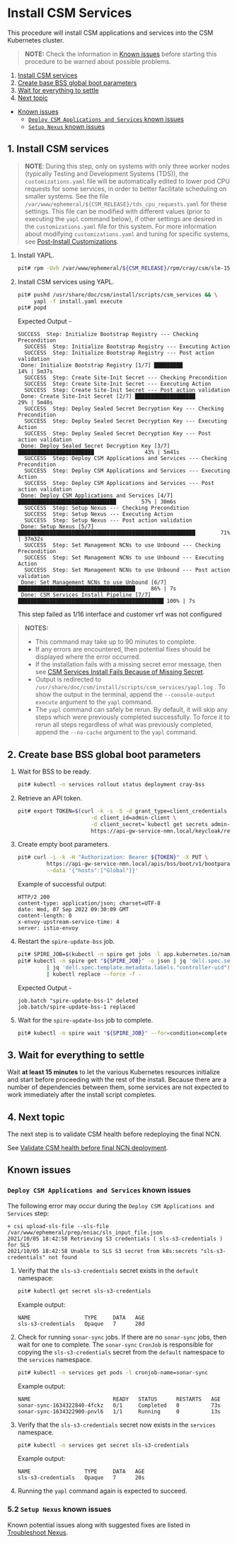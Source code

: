 # Install CSM Services

This procedure will install CSM applications and services into the CSM Kubernetes cluster.

> **NOTE:** Check the information in [Known issues](#known-issues) before starting this procedure to be warned about possible problems.

1. [Install CSM services](#1-install-csm-services)
1. [Create base BSS global boot parameters](#2-create-base-bss-global-boot-parameters)
1. [Wait for everything to settle](#3-wait-for-everything-to-settle)
1. [Next topic](#4-next-topic)

* [Known issues](#known-issues)
  * [`Deploy CSM Applications and Services` known issues](#deploy-csm-applications-and-services-known-issues)
  * [`Setup Nexus` known issues](#setup-nexus-known-issues)

## 1. Install CSM services

> **NOTE**: During this step, only on systems with only three worker nodes (typically Testing and  Development Systems (TDS)), the `customizations.yaml` file will be
> automatically edited to lower pod CPU requests for some services, in order to better facilitate scheduling on smaller systems. See the file
> `/var/www/ephemeral/${CSM_RELEASE}/tds_cpu_requests.yaml` for these settings. This file can be modified with different values (prior to executing the
> `yapl` command below), if other settings are desired in the `customizations.yaml` file for this system. For more information about modifying `customizations.yaml`
> and tuning for specific systems, see
> [Post-Install Customizations](../operations/CSM_product_management/Post_Install_Customizations.md).

1. Install YAPL.

   ```bash
   pit# rpm -Uvh /var/www/ephemeral/${CSM_RELEASE}/rpm/cray/csm/sle-15sp2/x86_64/yapl-*.x86_64.rpm
   ```

1. Install CSM services using YAPL.

   ```bash
   pit# pushd /usr/share/doc/csm/install/scripts/csm_services && \
        yapl -f install.yaml execute
   pit# popd
   ```
   Expected Output -
   ```
   SUCCESS  Step: Initialize Bootstrap Registry --- Checking Precondition
     SUCCESS  Step: Initialize Bootstrap Registry --- Executing Action
     SUCCESS  Step: Initialize Bootstrap Registry --- Post action validation
    Done: Initialize Bootstrap Registry [1/7] █████████                                     14% | 5m37s
     SUCCESS  Step: Create Site-Init Secret --- Checking Precondition
     SUCCESS  Step: Create Site-Init Secret --- Executing Action
     SUCCESS  Step: Create Site-Init Secret --- Post action validation
    Done: Create Site-Init Secret [2/7] ███████████████████                                 29% | 5m40s
     SUCCESS  Step: Deploy Sealed Secret Decryption Key --- Checking Precondition
     SUCCESS  Step: Deploy Sealed Secret Decryption Key --- Executing Action
     SUCCESS  Step: Deploy Sealed Secret Decryption Key --- Post action validation
    Done: Deploy Sealed Secret Decryption Key [3/7] ████████████████████████                43% | 5m41s
     SUCCESS  Step: Deploy CSM Applications and Services --- Checking Precondition
     SUCCESS  Step: Deploy CSM Applications and Services --- Executing Action
     SUCCESS  Step: Deploy CSM Applications and Services --- Post action validation
    Done: Deploy CSM Applications and Services [4/7] ███████████████████████████████        57% | 30m6s
     SUCCESS  Step: Setup Nexus --- Checking Precondition
     SUCCESS  Step: Setup Nexus --- Executing Action
     SUCCESS  Step: Setup Nexus --- Post action validation
    Done: Setup Nexus [5/7] ████████████████████████████████████████████████████████        71% | 37m32s
     SUCCESS  Step: Set Management NCNs to use Unbound --- Checking Precondition
     SUCCESS  Step: Set Management NCNs to use Unbound --- Executing Action
     SUCCESS  Step: Set Management NCNs to use Unbound --- Post action validation
    Done: Set Management NCNs to use Unbound [6/7] █████████████████████████████████████     86% | 7s
    Done: CSM Services Install Pipeline [7/7] ██████████████████████████████████████████████ 100% | 7s

   ```
   This step failed as 1/16 interface and customer vrf was not configured
> **NOTES:**
>
> * This command may take up to 90 minutes to complete.
> * If any errors are encountered, then potential fixes should be displayed where the error occurred.
> * If the installation fails with a missing secret error message, then see [CSM Services Install Fails Because of Missing Secret](csm_installation_failure.md).
> * Output is redirected to `/usr/share/doc/csm/install/scripts/csm_services/yapl.log` . To show the output in the terminal, append
>   the `--console-output execute` argument to the `yapl` command.
> * The `yapl` command can safely be rerun. By default, it will skip any steps which were previously completed successfully. To force it to
>   rerun all steps regardless of what was previously completed, append the `--no-cache` argument to the `yapl` command.

## 2. Create base BSS global boot parameters

1. Wait for BSS to be ready.

   ```bash
   pit# kubectl -n services rollout status deployment cray-bss
   ```

1. Retrieve an API token.

   ```bash
   pit# export TOKEN=$(curl -k -s -S -d grant_type=client_credentials \
                          -d client_id=admin-client \
                          -d client_secret=`kubectl get secrets admin-client-auth -o jsonpath='{.data.client-secret}' | base64 -d` \
                          https://api-gw-service-nmn.local/keycloak/realms/shasta/protocol/openid-connect/token | jq -r '.access_token')
   ```

1. Create empty boot parameters.

   ```bash
   pit# curl -i -k -H "Authorization: Bearer ${TOKEN}" -X PUT \
            https://api-gw-service-nmn.local/apis/bss/boot/v1/bootparameters \
            --data '{"hosts":["Global"]}'
   ```

   Example of successful output:

   ```text
   HTTP/2 200
   content-type: application/json; charset=UTF-8
   date: Wed, 07 Sep 2022 09:30:09 GMT
   content-length: 0
   x-envoy-upstream-service-time: 4
   server: istio-envoy

   ```

1. Restart the `spire-update-bss` job.

   ```bash
   pit# SPIRE_JOB=$(kubectl -n spire get jobs -l app.kubernetes.io/name=spire-update-bss -o name)
   pit# kubectl -n spire get "${SPIRE_JOB}" -o json | jq 'del(.spec.selector)' \
            | jq 'del(.spec.template.metadata.labels."controller-uid")' \
            | kubectl replace --force -f -
   ```
   Expected Output -
   ```text
   job.batch "spire-update-bss-1" deleted
   job.batch/spire-update-bss-1 replaced
   ```
1. Wait for the `spire-update-bss` job to complete.

   ```bash
   pit# kubectl -n spire wait "${SPIRE_JOB}" --for=condition=complete --timeout=5m
   ```

## 3. Wait for everything to settle

Wait **at least 15 minutes** to let the various Kubernetes resources initialize and start before proceeding with the rest of the install.
Because there are a number of dependencies between them, some services are not expected to work immediately after the install script completes.

## 4. Next topic

The next step is to validate CSM health before redeploying the final NCN.

See [Validate CSM health before final NCN deployment](index.md#validate_csm_health_before_final_ncn_deploy).

## Known issues

### `Deploy CSM Applications and Services` known issues

The following error may occur during the `Deploy CSM Applications and Services` step:

```text
+ csi upload-sls-file --sls-file /var/www/ephemeral/prep/eniac/sls_input_file.json
2021/10/05 18:42:58 Retrieving S3 credentials ( sls-s3-credentials ) for SLS
2021/10/05 18:42:58 Unable to SLS S3 secret from k8s:secrets "sls-s3-credentials" not found
```

1. Verify that the `sls-s3-credentials` secret exists in the `default` namespace:

   ```bash
   pit# kubectl get secret sls-s3-credentials
   ```

   Example output:

   ```text
   NAME                 TYPE     DATA   AGE
   sls-s3-credentials   Opaque   7      28d
   ```

1. Check for running `sonar-sync` jobs. If there are no `sonar-sync` jobs, then wait for one to complete. The `sonar-sync` `CronJob` is responsible
   for copying the `sls-s3-credentials` secret from the `default` namespace to the `services` namespace.

   ```bash
   pit# kubectl -n services get pods -l cronjob-name=sonar-sync
   ```

   Example output:

   ```text
   NAME                          READY   STATUS      RESTARTS   AGE
   sonar-sync-1634322840-4fckz   0/1     Completed   0          73s
   sonar-sync-1634322900-pnvl6   1/1     Running     0          13s
   ```

1. Verify that the `sls-s3-credentials` secret now exists in the `services` namespace.

   ```bash
   pit# kubectl -n services get secret sls-s3-credentials
   ```

   Example output:

   ```text
   NAME                 TYPE     DATA   AGE
   sls-s3-credentials   Opaque   7      20s
   ```

1. Running the `yapl` command again is expected to succeed.

### 5.2 `Setup Nexus` known issues

Known potential issues along with suggested fixes are listed in [Troubleshoot Nexus](../operations/package_repository_management/Troubleshoot_Nexus.md).
